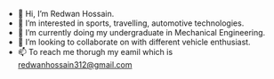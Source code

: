 - 👋 Hi, I’m Redwan Hossain.
- 👀 I’m interested in sports, travelling, automotive technologies.
- 🌱 I’m currently doing my undergraduate in Mechanical Engineering.
- 💞️ I’m looking to collaborate on with different vehicle enthusiast.
- 📫 To reach me thorugh my eamil which is redwanhossain312@gmail.com

<!---
Redwan-Hossain-016/Redwan-Hossain-016 is a ✨ special ✨ repository because its `README.md` (this file) appears on your GitHub profile.
You can click the Preview link to take a look at your changes.
--->
